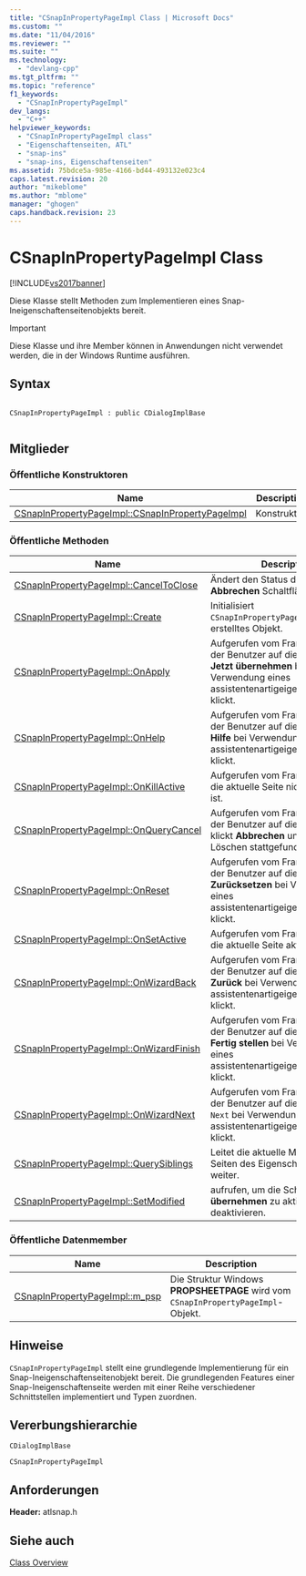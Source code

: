 ```yaml
---
title: "CSnapInPropertyPageImpl Class | Microsoft Docs"
ms.custom: ""
ms.date: "11/04/2016"
ms.reviewer: ""
ms.suite: ""
ms.technology: 
  - "devlang-cpp"
ms.tgt_pltfrm: ""
ms.topic: "reference"
f1_keywords: 
  - "CSnapInPropertyPageImpl"
dev_langs: 
  - "C++"
helpviewer_keywords: 
  - "CSnapInPropertyPageImpl class"
  - "Eigenschaftenseiten, ATL"
  - "snap-ins"
  - "snap-ins, Eigenschaftenseiten"
ms.assetid: 75bdce5a-985e-4166-bd44-493132e023c4
caps.latest.revision: 20
author: "mikeblome"
ms.author: "mblome"
manager: "ghogen"
caps.handback.revision: 23
---
```

# CSnapInPropertyPageImpl Class
[!INCLUDE[vs2017banner](../../assembler/inline/includes/vs2017banner.md)]

Diese Klasse stellt Methoden zum Implementieren eines Snap\-Ineigenschaftenseitenobjekts bereit.  
  
> [!IMPORTANT]
>  Diese Klasse und ihre Member können in Anwendungen nicht verwendet werden, die in der Windows Runtime ausführen.  
  
## Syntax  
  
```  
  
CSnapInPropertyPageImpl : public CDialogImplBase  
  
```  
  
## Mitglieder  
  
### Öffentliche Konstruktoren  
  
|Name|Description|  
|----------|-----------------|  
|[CSnapInPropertyPageImpl::CSnapInPropertyPageImpl](../Topic/CSnapInPropertyPageImpl::CSnapInPropertyPageImpl.md)|Konstruktor.|  
  
### Öffentliche Methoden  
  
|Name|Description|  
|----------|-----------------|  
|[CSnapInPropertyPageImpl::CancelToClose](../Topic/CSnapInPropertyPageImpl::CancelToClose.md)|Ändert den Status der **OK** und **Abbrechen** Schaltflächen.|  
|[CSnapInPropertyPageImpl::Create](../Topic/CSnapInPropertyPageImpl::Create.md)|Initialisiert `CSnapInPropertyPageImpl` ein neu erstelltes Objekt.|  
|[CSnapInPropertyPageImpl::OnApply](../Topic/CSnapInPropertyPageImpl::OnApply.md)|Aufgerufen vom Framework, wenn der Benutzer auf die Schaltfläche **Jetzt übernehmen** bei Verwendung eines assistentenartigeigenschaftenblatts klickt.|  
|[CSnapInPropertyPageImpl::OnHelp](../Topic/CSnapInPropertyPageImpl::OnHelp.md)|Aufgerufen vom Framework, wenn der Benutzer auf die Schaltfläche **Hilfe** bei Verwendung eines assistentenartigeigenschaftenblatts klickt.|  
|[CSnapInPropertyPageImpl::OnKillActive](../Topic/CSnapInPropertyPageImpl::OnKillActive.md)|Aufgerufen vom Framework, wenn die aktuelle Seite nicht mehr aktiv ist.|  
|[CSnapInPropertyPageImpl::OnQueryCancel](../Topic/CSnapInPropertyPageImpl::OnQueryCancel.md)|Aufgerufen vom Framework, wenn der Benutzer auf die Schaltfläche klickt **Abbrechen** und bevor das Löschen stattgefunden hat.|  
|[CSnapInPropertyPageImpl::OnReset](../Topic/CSnapInPropertyPageImpl::OnReset.md)|Aufgerufen vom Framework, wenn der Benutzer auf die Schaltfläche **Zurücksetzen** bei Verwendung eines assistentenartigeigenschaftenblatts klickt.|  
|[CSnapInPropertyPageImpl::OnSetActive](../Topic/CSnapInPropertyPageImpl::OnSetActive.md)|Aufgerufen vom Framework, wenn die aktuelle Seite aktiv ist.|  
|[CSnapInPropertyPageImpl::OnWizardBack](../Topic/CSnapInPropertyPageImpl::OnWizardBack.md)|Aufgerufen vom Framework, wenn der Benutzer auf die Schaltfläche **Zurück** bei Verwendung eines assistentenartigeigenschaftenblatts klickt.|  
|[CSnapInPropertyPageImpl::OnWizardFinish](../Topic/CSnapInPropertyPageImpl::OnWizardFinish.md)|Aufgerufen vom Framework, wenn der Benutzer auf die Schaltfläche **Fertig stellen** bei Verwendung eines assistentenartigeigenschaftenblatts klickt.|  
|[CSnapInPropertyPageImpl::OnWizardNext](../Topic/CSnapInPropertyPageImpl::OnWizardNext.md)|Aufgerufen vom Framework, wenn der Benutzer auf die Schaltfläche `Next` bei Verwendung eines assistentenartigeigenschaftenblatts klickt.|  
|[CSnapInPropertyPageImpl::QuerySiblings](../Topic/CSnapInPropertyPageImpl::QuerySiblings.md)|Leitet die aktuelle Meldung an alle Seiten des Eigenschaftenblatts weiter.|  
|[CSnapInPropertyPageImpl::SetModified](../Topic/CSnapInPropertyPageImpl::SetModified.md)|aufrufen, um die Schaltfläche **Jetzt übernehmen** zu aktivieren oder zu deaktivieren.|  
  
### Öffentliche Datenmember  
  
|Name|Description|  
|----------|-----------------|  
|[CSnapInPropertyPageImpl::m\_psp](../Topic/CSnapInPropertyPageImpl::m_psp.md)|Die Struktur Windows **PROPSHEETPAGE** wird vom `CSnapInPropertyPageImpl`\-Objekt.|  
  
## Hinweise  
 `CSnapInPropertyPageImpl` stellt eine grundlegende Implementierung für ein Snap\-Ineigenschaftenseitenobjekt bereit.  Die grundlegenden Features einer Snap\-Ineigenschaftenseite werden mit einer Reihe verschiedener Schnittstellen implementiert und Typen zuordnen.  
  
## Vererbungshierarchie  
 `CDialogImplBase`  
  
 `CSnapInPropertyPageImpl`  
  
## Anforderungen  
 **Header:**  atlsnap.h  
  
## Siehe auch  
 [Class Overview](../../atl/atl-class-overview.md)
